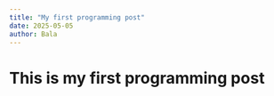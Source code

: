 ```yaml
---
title: "My first programming post"
date: 2025-05-05
author: Bala
---
```


# This is my first programming post